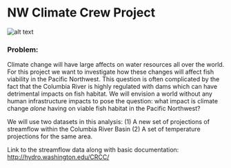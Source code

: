 # NW Climate Crew Project

![alt text](http://hydro.washington.edu/CRCC/assets/img/CRBaerial.jpg)

### Problem:
Climate change will have large affects on water resources all over the world. For this project we want to investigate how these changes will affect fish viability in the Pacific Northwest. This question is often complicated by the fact that the Columbia River is highly regulated with dams which can have detrimental impacts on fish habitat. We will envision a world without any human infrastructure impacts to pose the question: what impact is climate change _alone_ having on viable fish habitat in the Pacific Northwest?

We will use two datasets in this analysis:
(1) A new set of projections of streamflow within the Columbia River Basin
(2) A set of temperature projections for the same area.

Link to the streamflow data along with basic documentation: http://hydro.washington.edu/CRCC/
